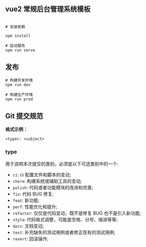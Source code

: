 ## vue2 常规后台管理系统模板

```shell script

# 安装依赖

npm install

# 启动服务
npm run serve
```

## 发布

```shell script
# 构建开发环境
npm run dev

# 构建生产环境
npm run prod
```

## Git 提交规范

**格式示例：**

```
<type>: <subject>
```

### type

用于说明本次提交的类别，必须是以下可选类别中的一个:

- `ci`: ci 配置文件和脚本的变动;
- `chore`: 构建系统或辅助工具的变动;
- `polish`: 代码或者功能模块的改进和完善;
- `fix`: 代码 BUG 修复;
- `feat`: 新功能;
- `perf`: 性能优化和提升;
- `refactor`: 仅仅是代码变动，既不是修复 BUG 也不是引入新功能;
- `style`: 代码格式调整，可能是空格、分号、缩进等等;
- `docs`: 文档变动;
- `test`: 补充缺失的测试用例或者修正现有的测试用例;
- `revert`: 回滚操作;
